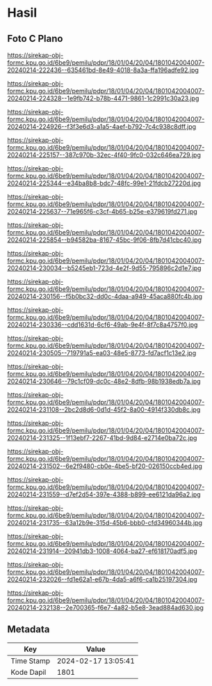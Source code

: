 # Hasil

## Foto C Plano

https://sirekap-obj-formc.kpu.go.id/6be9/pemilu/pdpr/18/01/04/20/04/1801042004007-20240214-222436--635461bd-8e49-4018-8a3a-ffa196adfe92.jpg

https://sirekap-obj-formc.kpu.go.id/6be9/pemilu/pdpr/18/01/04/20/04/1801042004007-20240214-224328--1e9fb742-b78b-4471-9861-1c2991c30a23.jpg

https://sirekap-obj-formc.kpu.go.id/6be9/pemilu/pdpr/18/01/04/20/04/1801042004007-20240214-224926--f3f3e6d3-a1a5-4aef-b792-7c4c938c8dff.jpg

https://sirekap-obj-formc.kpu.go.id/6be9/pemilu/pdpr/18/01/04/20/04/1801042004007-20240214-225157--387c970b-32ec-4f40-9fc0-032c646ea729.jpg

https://sirekap-obj-formc.kpu.go.id/6be9/pemilu/pdpr/18/01/04/20/04/1801042004007-20240214-225344--e34ba8b8-bdc7-48fc-99e1-21fdcb27220d.jpg

https://sirekap-obj-formc.kpu.go.id/6be9/pemilu/pdpr/18/01/04/20/04/1801042004007-20240214-225637--71e965f6-c3cf-4b65-b25e-e379619fd271.jpg

https://sirekap-obj-formc.kpu.go.id/6be9/pemilu/pdpr/18/01/04/20/04/1801042004007-20240214-225854--b94582ba-8167-45bc-9f06-8fb7d41cbc40.jpg

https://sirekap-obj-formc.kpu.go.id/6be9/pemilu/pdpr/18/01/04/20/04/1801042004007-20240214-230034--b5245eb1-723d-4e2f-9d55-795896c2d1e7.jpg

https://sirekap-obj-formc.kpu.go.id/6be9/pemilu/pdpr/18/01/04/20/04/1801042004007-20240214-230156--f5b0bc32-dd0c-4daa-a949-45aca880fc4b.jpg

https://sirekap-obj-formc.kpu.go.id/6be9/pemilu/pdpr/18/01/04/20/04/1801042004007-20240214-230336--cdd1631d-6cf6-49ab-9e4f-8f7c8a4757f0.jpg

https://sirekap-obj-formc.kpu.go.id/6be9/pemilu/pdpr/18/01/04/20/04/1801042004007-20240214-230505--719791a5-ea03-48e5-8773-fd7acf1c13e2.jpg

https://sirekap-obj-formc.kpu.go.id/6be9/pemilu/pdpr/18/01/04/20/04/1801042004007-20240214-230646--79c1cf09-dc0c-48e2-8dfb-98b1938edb7a.jpg

https://sirekap-obj-formc.kpu.go.id/6be9/pemilu/pdpr/18/01/04/20/04/1801042004007-20240214-231108--2bc2d8d6-0d1d-45f2-8a00-4914f330db8c.jpg

https://sirekap-obj-formc.kpu.go.id/6be9/pemilu/pdpr/18/01/04/20/04/1801042004007-20240214-231325--1f13ebf7-2267-41bd-9d84-e2714e0ba72c.jpg

https://sirekap-obj-formc.kpu.go.id/6be9/pemilu/pdpr/18/01/04/20/04/1801042004007-20240214-231502--6e2f9480-cb0e-4be5-bf20-026150ccb4ed.jpg

https://sirekap-obj-formc.kpu.go.id/6be9/pemilu/pdpr/18/01/04/20/04/1801042004007-20240214-231559--d7ef2d54-397e-4388-b899-ee6121da96a2.jpg

https://sirekap-obj-formc.kpu.go.id/6be9/pemilu/pdpr/18/01/04/20/04/1801042004007-20240214-231735--63a12b9e-315d-45b6-bbb0-cfd34960344b.jpg

https://sirekap-obj-formc.kpu.go.id/6be9/pemilu/pdpr/18/01/04/20/04/1801042004007-20240214-231914--20941db3-1008-4064-ba27-ef618170adf5.jpg

https://sirekap-obj-formc.kpu.go.id/6be9/pemilu/pdpr/18/01/04/20/04/1801042004007-20240214-232026--fd1e62a1-e67b-4da5-a6f6-ca1b25197304.jpg

https://sirekap-obj-formc.kpu.go.id/6be9/pemilu/pdpr/18/01/04/20/04/1801042004007-20240214-232138--2e700365-f6e7-4a82-b5e8-3ead884ad630.jpg


## Metadata

| Key        | Value               |
| ---------- | ------------------- |
| Time Stamp | 2024-02-17 13:05:41 |
| Kode Dapil | 1801                |



